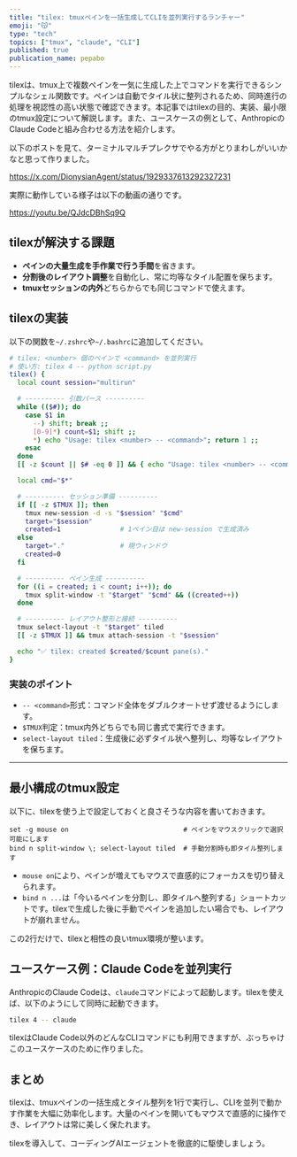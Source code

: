 ```yaml
---
title: "tilex: tmuxペインを一括生成してCLIを並列実行するランチャー"
emoji: "😽"
type: "tech"
topics: ["tmux", "claude", "CLI"]
published: true
publication_name: pepabo
---
```

tilexは、tmux上で複数ペインを一気に生成した上でコマンドを実行できるシンプルなシェル関数です。ペインは自動でタイル状に整列されるため、同時進行の処理を視認性の高い状態で確認できます。本記事ではtilexの目的、実装、最小限のtmux設定について解説します。また、ユースケースの例として、AnthropicのClaude Codeと組み合わせる方法を紹介します。

以下のポストを見て、ターミナルマルチプレクサでやる方がとりまわしがいいかなと思って作りました。

https://x.com/DionysianAgent/status/1929337613292327231

実際に動作している様子は以下の動画の通りです。

https://youtu.be/QJdcDBhSq9Q

## tilexが解決する課題

* **ペインの大量生成を手作業で行う手間**を省きます。
* **分割後のレイアウト調整**を自動化し、常に均等なタイル配置を保ちます。
* **tmuxセッションの内外**どちらからでも同じコマンドで使えます。

## tilexの実装

以下の関数を`~/.zshrc`や`~/.bashrc`に追加してください。

```bash
# tilex: <number> 個のペインで <command> を並列実行
# 使い方: tilex 4 -- python script.py
tilex() {
  local count session="multirun"

  # ---------- 引数パース ----------
  while (($#)); do
    case $1 in
      --) shift; break ;;
      [0-9]*) count=$1; shift ;;
      *) echo "Usage: tilex <number> -- <command>"; return 1 ;;
    esac
  done
  [[ -z $count || $# -eq 0 ]] && { echo "Usage: tilex <number> -- <command>"; return 1; }

  local cmd="$*"

  # ---------- セッション準備 ----------
  if [[ -z $TMUX ]]; then
    tmux new-session -d -s "$session" "$cmd"
    target="$session"
    created=1               # 1ペイン目は new-session で生成済み
  else
    target="."              # 現ウィンドウ
    created=0
  fi

  # ---------- ペイン生成 ----------
  for ((i = created; i < count; i++)); do
    tmux split-window -t "$target" "$cmd" && ((created++))
  done

  # ---------- レイアウト整形と接続 ----------
  tmux select-layout -t "$target" tiled
  [[ -z $TMUX ]] && tmux attach-session -t "$session"

  echo "✅ tilex: created $created/$count pane(s)."
}
```

### 実装のポイント

* `-- <command>`形式：コマンド全体をダブルクオートせず渡せるようにします。
* `$TMUX`判定：tmux内外どちらでも同じ書式で実行できます。
* `select-layout tiled`：生成後に必ずタイル状へ整列し、均等なレイアウトを保ちます。

---

## 最小構成のtmux設定

以下に、tilexを使う上で設定しておくと良さそうな内容を書いておきます。

```tmux
set -g mouse on                             # ペインをマウスクリックで選択可能にします
bind n split-window \; select-layout tiled  # 手動分割時も即タイル整列します
```

* `mouse on`により、ペインが増えてもマウスで直感的にフォーカスを切り替えられます。
* `bind n ...`は「今いるペインを分割し、即タイルへ整列する」ショートカットです。tilexで生成した後に手動でペインを追加したい場合でも、レイアウトが崩れません。

この2行だけで、tilexと相性の良いtmux環境が整います。

## ユースケース例：Claude Codeを並列実行

AnthropicのClaude Codeは、`claude`コマンドによって起動します。tilexを使えば、以下のようにして同時に起動できます。

```bash
tilex 4 -- claude
```

tilexはClaude Code以外のどんなCLIコマンドにも利用できますが、ぶっちゃけこのユースケースのために作りました。

## まとめ

tilexは、tmuxペインの一括生成とタイル整列を1行で実行し、CLIを並列で動かす作業を大幅に効率化します。大量のペインを開いてもマウスで直感的に操作でき、レイアウトは常に美しく保たれます。

tilexを導入して、コーディングAIエージェントを徹底的に駆使しましょう。

